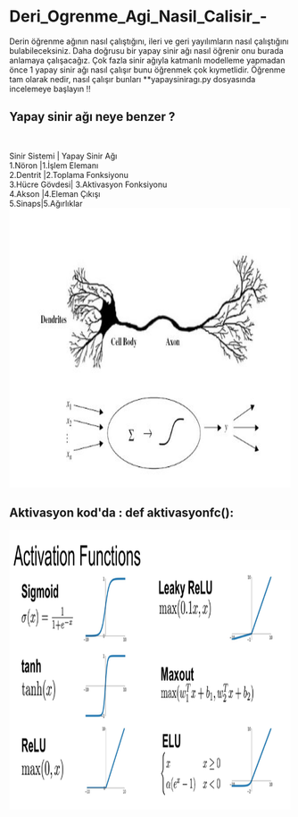 # Deri_Ogrenme_Agi_Nasil_Calisir_-
Derin öğrenme ağının nasıl çalıştığını, ileri ve geri yayılımların nasıl çalıştığını bulabileceksiniz.
Daha doğrusu bir yapay sinir ağı nasıl öğrenir onu burada anlamaya çalışacağız. Çok fazla sinir ağıyla katmanlı modelleme yapmadan önce 1 yapay sinir ağı nasıl çalışır bunu öğrenmek çok kıymetlidir. Öğrenme tam olarak nedir, nasıl çalışır  bunları **yapaysiniragı.py   dosyasında incelemeye başlayın !!

## Yapay sinir ağı neye benzer ?
<br>

Sinir Sistemi	| Yapay Sinir Ağı
<br>
1.Nöron	|1.İşlem Elemanı
<br>
2.Dentrit	|2.Toplama Fonksiyonu
<br>
3.Hücre Gövdesi|	3.Aktivasyon Fonksiyonu
<br>
4.Akson	|4.Eleman Çıkışı
<br>
5.Sinaps|5.Ağırlıklar
<br>
<img width="900" height="500" src="https://github.com/Karaca12/Deri_Ogrenme_Agi_Nasil_Calisir_-/blob/main/sinirag%C4%B11.jpg">



## Aktivasyon  kod'da : def aktivasyonfc():
<img align="left" width="900" height="500" src="https://github.com/Karaca12/Deri_Ogrenme_Agi_Nasil_Calisir_-/blob/main/aktivasyon%20fonksiyonu.png">
